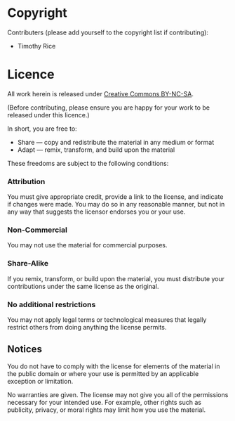 Copyright
====

Contributers (please add yourself to the copyright list if contributing):

* Timothy Rice

Licence
====

All work herein is released under [Creative Commons BY-NC-SA](https://creativecommons.org/licenses/by-nc-sa/4.0/legalcode).

(Before contributing, please ensure you are happy for your work to be released under this licence.)

In short, you are free to:

* Share — copy and redistribute the material in any medium or format
* Adapt — remix, transform, and build upon the material

These freedoms are subject to the following conditions:

### Attribution

You must give appropriate credit, provide a link to the license, and indicate if changes were made.
You may do so in any reasonable manner, but not in any way that suggests the licensor endorses you or your use.

### Non-Commercial

You may not use the material for commercial purposes.

### Share-Alike

If you remix, transform, or build upon the material, you must distribute your contributions under the same license as the original.

### No additional restrictions

You may not apply legal terms or technological measures that legally restrict others from doing anything the license permits.


Notices
----

You do not have to comply with the license for elements of the material in the public domain or where your use is permitted by an applicable exception or limitation.

No warranties are given.
The license may not give you all of the permissions necessary for your intended use.
For example, other rights such as publicity, privacy, or moral rights may limit how you use the material.
